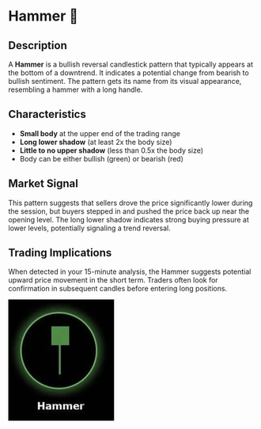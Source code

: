 # Hammer 🔨

## Description
A **Hammer** is a bullish reversal candlestick pattern that typically appears at the bottom of a downtrend. It indicates a potential change from bearish to bullish sentiment. The pattern gets its name from its visual appearance, resembling a hammer with a long handle.

## Characteristics
- **Small body** at the upper end of the trading range
- **Long lower shadow** (at least 2x the body size)
- **Little to no upper shadow** (less than 0.5x the body size)
- Body can be either bullish (green) or bearish (red)

## Market Signal
This pattern suggests that sellers drove the price significantly lower during the session, but buyers stepped in and pushed the price back up near the opening level. The long lower shadow indicates strong buying pressure at lower levels, potentially signaling a trend reversal.

## Trading Implications
When detected in your 15-minute analysis, the Hammer suggests potential upward price movement in the short term. Traders often look for confirmation in subsequent candles before entering long positions.

![Candlestick Pattern Example](hammer_pattern.png)